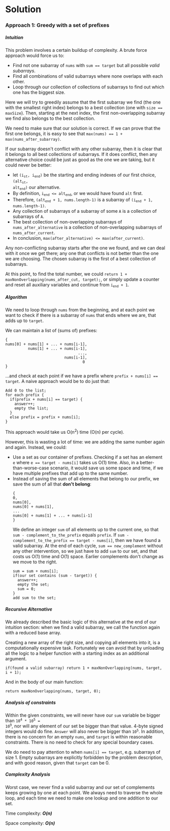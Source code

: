 # Solution
### Approach 1: Greedy with a set of prefixes
##### Intuition

This problem involves a certain buildup of complexity. A brute force approach would force us to:
  - Find not one subarray of `nums` with `sum == target` but all possible *valid subarrays*.
  - Find all combinations of valid subarrays where none overlaps with each other.
  - Loop through our collection of collections of subarrays to find out which one has the biggest size.
  
Here we will try to greedily assume that the first subarray we find (the one with the smallest right index) belongs to a best collection (one with `size == maxSize`). Then, starting at the next index, the first non-overlapping subarray we find also belongs to the best collection.

We need to make sure that our solution is correct. If we can prove that the first one belongs, it is easy to see that `max(nums) == 1 + max(nums_after_subarray)`. 

If our subarray doesn't conflict with any other subarray, then it is clear that it belongs to all best collections of subarrays. If it does conflict, then any alternative choice could be just as good as the one we are taking, but it could never be better: 
 - let <code>(i<sub>st</sub>, i<sub>end</sub>)</code> be the starting and ending indexes of our first choice, <code>(alt<sub>st</sub>, alt<sub>end</sub>)</code> our alternative. 
 - By definition, <code>i<sub>end</sub> <= alt<sub>end</sub></code>, or we would have found `alt` first.
 - Therefore, <code>(alt<sub>end</sub> + 1, nums.length-1)</code> is a subarray of <code>(i<sub>end</sub> + 1, nums.length-1)</code>.
 - Any collection of subarrays of a subarray of some `A` is a collection of subarrays of `A`.
 - The best collection of non-overlapping subarrays of `nums_after_alternative` is a collection of non-overlapping subarrays of `nums_after_current`.
 - In conclusion, `max(after_alternative) <= max(after_current)`.

Any non-conflicting subarray starts after the one we found, and we can deal with it once we get there; any one that conflicts is not better than the one we are choosing. The chosen subarray is the first of a best collection of subarrays.

At this point, to find the total number, we could `return 1 + maxNonOverlapping(nums_after_cut, target);`, or simply update a counter and reset all auxiliary variables and continue from <code>i<sub>end</sub> + 1</code>.
    

##### Algorithm
We need to loop through `nums` from the beginning, and at each point we want to check if there is a subarray of `nums` that ends where we are, that adds up to `target`. 

We can maintain a list of (sums of) prefixes:
```
{
nums[0] + nums[1] + ... + nums[i-1],
          nums[1] + ... + nums[i-1],
                                ...,
                          nums[i-1],
                                  0
}
```
...and check at each point if we have a prefix where `prefix + nums[i] == target`.
A naive approach would be to do just that:
```
Add 0 to the list;
for each prefix {
  if(prefix + nums[i] == target) {
    answer++;
    empty the list;
  }
  else prefix = prefix + nums[i];
}
```

This approach would take us O(n<sup>2</sup>) time (O(n) per cycle).

However, this is wasting a lot of time: we are adding the same number again and again. Instead, we could:
- Use a set as our container of prefixes. Checking if a set has an element `e` where `e == target - nums[i]` takes us O(1) time. Also, in a better-than-worse-case scenario, it would save us some space and time, if we have multiple prefixes that add up to the same number.
- Instead of saving the sum of all elements that belong to our prefix, we save the sum of all that **don't belong**:
  ```
  {
  0,
  nums[0],
  nums[0] + nums[1],
  ...
  nums[0] + nums[1] + ... + nums[i-1]
  }
  ```
  We define an integer `sum` of all elements up to the current one, so that `sum - complement_to_the_prefix` equals `prefix`. If `sum - complement_to_the_prefix == target - nums[i]`, then we have found a valid subarray. At the end of each cycle, `sum == new_complement` without any other intervention, so we just have to add `sum` to our set, and that costs us O(1) time and O(1) space. Earlier complements don't change as we move to the right.
  ```
  sum = sum + nums[i];
  if(our set contains (sum - target)) {
    answer++;
    empty the set;
    sum = 0;
  }
  add sum to the set;
  ```
  
##### Recursive Alternative
We already described the basic logic of this alternative at the end of our intuition section: when we find a valid subarray, we call the function again with a reduced base array.

Creating a new array of the right size, and copying all elements into it, is a computationally expensive task. Fortunately we can avoid that by unloading all the logic to a helper function with a starting index as an additional argument.
```
if(found a valid subarray) return 1 + maxNonOverlapping(nums, target, i + 1);
```
And in the body of our main function:
```
return maxNonOverlapping(nums, target, 0);
```

##### Analysis of constraints
Within the given constraints, we will never have our `sum` variable be bigger than <code>10<sup>4</sup> * 10<sup>5</sup> = 10<sup>9</sup></code>, nor will any element of our set be bigger than that value. 4-byte signed integers would do fine. `Answer` will also never be bigger than <code>10<sup>5</sup></code>. In addition, there is no concern for an empty `nums`, and `target` is within reasonable constraints. There is no need to check for any special boundary cases.

We do need to pay attention to when `nums[i] == target`, e.g. subarrays of size 1. Empty subarrays are explicitly forbidden by the problem description, and with good reason, given that `target` can be 0.

##### Complexity Analysis
Worst case, we never find a valid subarray and our set of complements keeps growing by one at each point. We always need to traverse the whole loop, and each time we need to make one lookup and one addition to our set.

Time complexity:  ***O(n)***

Space complexity: ***O(n)***
